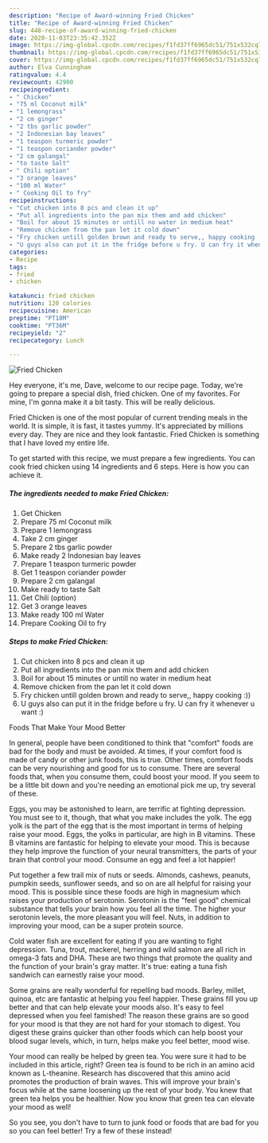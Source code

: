 ```yaml
---
description: "Recipe of Award-winning Fried Chicken"
title: "Recipe of Award-winning Fried Chicken"
slug: 448-recipe-of-award-winning-fried-chicken
date: 2020-11-03T23:35:42.352Z
image: https://img-global.cpcdn.com/recipes/f1fd37ff6965dc51/751x532cq70/fried-chicken-recipe-main-photo.jpg
thumbnail: https://img-global.cpcdn.com/recipes/f1fd37ff6965dc51/751x532cq70/fried-chicken-recipe-main-photo.jpg
cover: https://img-global.cpcdn.com/recipes/f1fd37ff6965dc51/751x532cq70/fried-chicken-recipe-main-photo.jpg
author: Elva Cunningham
ratingvalue: 4.4
reviewcount: 42900
recipeingredient:
- " Chicken"
- "75 ml Coconut milk"
- "1 lemongrass"
- "2 cm ginger"
- "2 tbs garlic powder"
- "2 Indonesian bay leaves"
- "1 teaspon turmeric powder"
- "1 teaspon coriander powder"
- "2 cm galangal"
- "to taste Salt"
- " Chili option"
- "3 orange leaves"
- "100 ml Water"
- " Cooking Oil to fry"
recipeinstructions:
- "Cut chicken into 8 pcs and clean it up"
- "Put all ingredients into the pan mix them and add chicken"
- "Boil for about 15 minutes or untill no water in medium heat"
- "Remove chicken from the pan let it cold down"
- "Fry chicken untill golden brown and ready to serve,, happy cooking :))"
- "U guys also can put it in the fridge before u fry. U can fry it whenever u want :)"
categories:
- Recipe
tags:
- fried
- chicken

katakunci: fried chicken 
nutrition: 120 calories
recipecuisine: American
preptime: "PT18M"
cooktime: "PT36M"
recipeyield: "2"
recipecategory: Lunch

---
```



![Fried Chicken](https://img-global.cpcdn.com/recipes/f1fd37ff6965dc51/751x532cq70/fried-chicken-recipe-main-photo.jpg)

Hey everyone, it's me, Dave, welcome to our recipe page. Today, we're going to prepare a special dish, fried chicken. One of my favorites. For mine, I'm gonna make it a bit tasty. This will be really delicious.



Fried Chicken is one of the most popular of current trending meals in the world. It is simple, it is fast, it tastes yummy. It's appreciated by millions every day. They are nice and they look fantastic. Fried Chicken is something that I have loved my entire life.


To get started with this recipe, we must prepare a few ingredients. You can cook fried chicken using 14 ingredients and 6 steps. Here is how you can achieve it.

<!--inarticleads1-->

##### The ingredients needed to make Fried Chicken:

1. Get  Chicken
1. Prepare 75 ml Coconut milk
1. Prepare 1 lemongrass
1. Take 2 cm ginger
1. Prepare 2 tbs garlic powder
1. Make ready 2 Indonesian bay leaves
1. Prepare 1 teaspon turmeric powder
1. Get 1 teaspon coriander powder
1. Prepare 2 cm galangal
1. Make ready to taste Salt
1. Get  Chili (option)
1. Get 3 orange leaves
1. Make ready 100 ml Water
1. Prepare  Cooking Oil to fry




<!--inarticleads2-->

##### Steps to make Fried Chicken:

1. Cut chicken into 8 pcs and clean it up
1. Put all ingredients into the pan mix them and add chicken
1. Boil for about 15 minutes or untill no water in medium heat
1. Remove chicken from the pan let it cold down
1. Fry chicken untill golden brown and ready to serve,, happy cooking :))
1. U guys also can put it in the fridge before u fry. U can fry it whenever u want :)




Foods That Make Your Mood Better


In general, people have been conditioned to think that "comfort" foods are bad for the body and must be avoided. At times, if your comfort food is made of candy or other junk foods, this is true. Other times, comfort foods can be very nourishing and good for us to consume. There are several foods that, when you consume them, could boost your mood. If you seem to be a little bit down and you're needing an emotional pick me up, try several of these.

Eggs, you may be astonished to learn, are terrific at fighting depression. You must see to it, though, that what you make includes the yolk. The egg yolk is the part of the egg that is the most important in terms of helping raise your mood. Eggs, the yolks in particular, are high in B vitamins. These B vitamins are fantastic for helping to elevate your mood. This is because they help improve the function of your neural transmitters, the parts of your brain that control your mood. Consume an egg and feel a lot happier!

Put together a few trail mix of nuts or seeds. Almonds, cashews, peanuts, pumpkin seeds, sunflower seeds, and so on are all helpful for raising your mood. This is possible since these foods are high in magnesium which raises your production of serotonin. Serotonin is the "feel good" chemical substance that tells your brain how you feel all the time. The higher your serotonin levels, the more pleasant you will feel. Nuts, in addition to improving your mood, can be a super protein source.

Cold water fish are excellent for eating if you are wanting to fight depression. Tuna, trout, mackerel, herring and wild salmon are all rich in omega-3 fats and DHA. These are two things that promote the quality and the function of your brain's gray matter. It's true: eating a tuna fish sandwich can earnestly raise your mood. 

Some grains are really wonderful for repelling bad moods. Barley, millet, quinoa, etc are fantastic at helping you feel happier. These grains fill you up better and that can help elevate your moods also. It's easy to feel depressed when you feel famished! The reason these grains are so good for your mood is that they are not hard for your stomach to digest. You digest these grains quicker than other foods which can help boost your blood sugar levels, which, in turn, helps make you feel better, mood wise.

Your mood can really be helped by green tea. You were sure it had to be included in this article, right? Green tea is found to be rich in an amino acid known as L-theanine. Research has discovered that this amino acid promotes the production of brain waves. This will improve your brain's focus while at the same loosening up the rest of your body. You knew that green tea helps you be healthier. Now you know that green tea can elevate your mood as well!

So you see, you don't have to turn to junk food or foods that are bad for you so you can feel better! Try a few of these instead!

